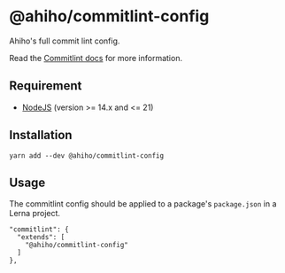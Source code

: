 # @ahiho/commitlint-config

Ahiho's full commit lint config.

Read the [Commitlint docs](https://github.com/conventional-changelog/commitlint) for more information.

## Requirement

- [NodeJS](https://nodejs.org) (version >= 14.x and <= 21)

## Installation

```shell
yarn add --dev @ahiho/commitlint-config
```

## Usage

The commitlint config should be applied to a package's `package.json` in a Lerna project.

```text
"commitlint": {
  "extends": [
    "@ahiho/commitlint-config"
  ]
},
```
